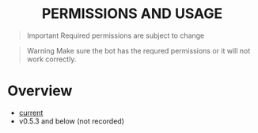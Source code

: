 <h1 align="center">
PERMISSIONS AND USAGE
</h1>

> Important
> Required permissions are subject to change
>

> Warning
> Make sure the bot has the requred permissions or it will not work correctly.
>

# Overview

- [current](https://Lappland-SGWC.github.io/Buckshot-Roulette-Discord-Bot/web/perm/054.html)
- v0.5.3 and below (not recorded)
